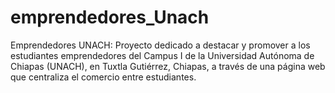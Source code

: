 # emprendedores_Unach
Emprendedores UNACH: Proyecto dedicado a destacar y promover a los estudiantes emprendedores del Campus I de la Universidad Autónoma de Chiapas (UNACH), en Tuxtla Gutiérrez, Chiapas, a través de una página web que centraliza el comercio entre estudiantes.
